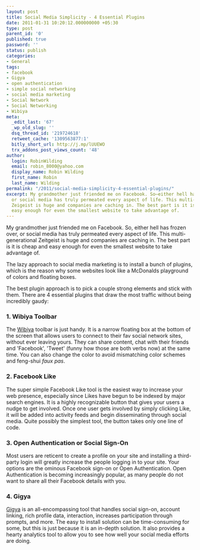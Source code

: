 ```yaml
---
layout: post
title: Social Media Simplicity - 4 Essential Plugins
date: 2011-01-31 10:20:12.000000000 +05:30
type: post
parent_id: '0'
published: true
password: ''
status: publish
categories:
- General
tags:
- facebook
- Gigya
- open authentication
- simple social networking
- social media marketing
- Social Network
- Social Networking
- Wibiya
meta:
  _edit_last: '67'
  _wp_old_slug: ''
  dsq_thread_id: '219724618'
  retweet_cache: '1309563877:1'
  bitly_short_url: http://j.mp/lUUEWO
  trx_addons_post_views_count: '48'
author:
  login: RobinWilding
  email: robin_8000@yahoo.com
  display_name: Robin Wilding
  first_name: Robin
  last_name: Wilding
permalink: "/2011/social-media-simplicity-4-essential-plugins/"
excerpt: My grandmother just friended me on Facebook. So—either hell has frozen over,
  or social media has truly permeated every aspect of life. This multi-generational
  Zeigeist is huge and companies are caching in. The best part is it is cheap and
  easy enough for even the smallest website to take advantage of.
---
```

<p>My grandmother just friended me on Facebook. So, either hell has frozen over, or social media has truly permeated every aspect of life. This multi-generational Zeitgeist is huge and companies are caching in. The best part is it is cheap and easy enough for even the smallest website to take advantage of.</p>
<p>The lazy approach to social media marketing is to install a bunch of plugins, which is the reason why some websites look like a McDonalds playground of colors and floating boxes.</p>

<p>The best plugin approach is to pick a couple strong elements and stick with them. There are 4 essential plugins that draw the most traffic without being incredibly gaudy:</p>
<h3>1. Wibiya Toolbar</h3>
<p>The <a href="http://www.wibiya.com/">Wibiya</a> toolbar is just handy. It is a narrow floating box at the bottom of the screen that allows users to connect to their fav social network sites, without ever leaving yours. They can share content, chat with their friends and 'Facebook', 'Tweet' (funny how those are both verbs now) at the same time. You can also change the color to avoid mismatching color schemes and feng-shui <em>faux pas</em>. </p>
<h3>2. Facebook Like</h3>
<p>The super simple Facebook Like tool is the easiest way to increase your web presence, especially since Likes have begun to be indexed by major search engines. It is a highly recognizable button that gives your users a nudge to get involved. Once one user gets involved by simply clicking Like, it will be added into activity feeds and begin disseminating through social media. Quite possibly the simplest tool, the button takes only one line of code.</p>
<h3>3. Open Authentication or Social Sign-On</h3>
<p>Most users are reticent to create a profile on your site and installing a third-party login will greatly increase the people logging in to your site. Your options are the ominous Facebook sign-on or Open Authentication. Open Authentication is becoming increasingly popular, as many people do not want to share all their Facebook details with you.</p>
<h3>4. Gigya</h3>
<p><a href="http://www.gigya.com/">Gigya</a> is an all-encompassing tool that handles social sign-on, account linking, rich profile data, interaction, increases participation through prompts, and more. The easy to install solution can be time-consuming for some, but this is just because it is an in-depth solution. It also provides a hearty analytics tool to allow you to see how well your social media efforts are doing. </p>
